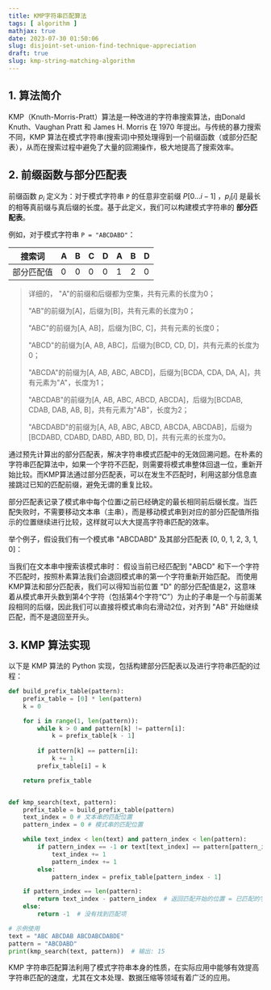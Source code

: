 ```yaml
---
title: KMP字符串匹配算法
tags: [ algorithm ]
mathjax: true
date: 2023-07-30 01:50:06
slug: disjoint-set-union-find-technique-appreciation
draft: true
slug: kmp-string-matching-algorithm
---
```


## 1. 算法简介

KMP（Knuth-Morris-Pratt）算法是一种改进的字符串搜索算法，由Donald Knuth、Vaughan Pratt 和 James H. Morris 在 1970 年提出。与传统的暴力搜索不同，KMP 算法在模式字符串(搜索词)中预处理得到一个前缀函数（或部分匹配表），从而在搜索过程中避免了大量的回溯操作，极大地提高了搜索效率。

## 2. 前缀函数与部分匹配表

前缀函数 $p_i$ 定义为：对于模式字符串 `P` 的任意非空前缀 $P[0...i-1]$
 ，$p_i[i]$ 是最长的相等真前缀与真后缀的长度。基于此定义，我们可以构建模式字符串的 **部分匹配表**。

例如，对于模式字符串 `P = "ABCDABD"`：

| 搜索词     | A   | B   | C   | D   | A   | B   | D   |
| ---------- | --- | --- | --- | --- | --- | --- | --- |
| 部分匹配值 | 0   | 0   | 0   | 0   | 1   | 2   | 0   |

> 详细的，
> "A"的前缀和后缀都为空集，共有元素的长度为0；
>
> "AB"的前缀为[A]，后缀为[B]，共有元素的长度为0；
>
> "ABC"的前缀为[A, AB]，后缀为[BC, C]，共有元素的长度0；
>
> "ABCD"的前缀为[A, AB, ABC]，后缀为[BCD, CD, D]，共有元素的长度为0；
>
> "ABCDA"的前缀为[A, AB, ABC, ABCD]，后缀为[BCDA, CDA, DA, A]，共有元素为"A"，长度为1；
>
> "ABCDAB"的前缀为[A, AB, ABC, ABCD, ABCDA]，后缀为[BCDAB, CDAB, DAB, AB, B]，共有元素为"AB"，长度为2；
>
> "ABCDABD"的前缀为[A, AB, ABC, ABCD, ABCDA, ABCDAB]，后缀为[BCDABD, CDABD, DABD, ABD, BD, D]，共有元素的长度为0。
>

通过预先计算出的部分匹配表，解决字符串模式匹配中的无效回溯问题。在朴素的字符串匹配算法中，如果一个字符不匹配，则需要将模式串整体回退一位，重新开始比较。而KMP算法通过部分匹配表，可以在发生不匹配时，利用这部分信息直接跳过已知的匹配前缀，避免无谓的重复比较。

部分匹配表记录了模式串中每个位置i之前已经确定的最长相同前后缀长度。当匹配失败时，不需要移动文本串（主串），而是移动模式串到对应的部分匹配值所指示的位置继续进行比较，这样就可以大大提高字符串匹配的效率。

举个例子，假设我们有一个模式串 "ABCDABD" 及其部分匹配表 [0, 0, 1, 2, 3, 1, 0]：

当我们在文本串中搜索该模式串时：
假设当前已经匹配到 "ABCD" 和下一个字符不匹配时，按照朴素算法我们会退回模式串的第一个字符重新开始匹配。
而使用KMP算法和部分匹配表，我们可以得知当前位置 "D" 的部分匹配值是2，这意味着从模式串开头数到第4个字符（包括第4个字符“C”）为止的子串是一个与前面某段相同的后缀，因此我们可以直接将模式串向右滑动2位，对齐到 "AB" 开始继续匹配，而不是退回至开头。

## 3. KMP 算法实现

以下是 KMP 算法的 Python 实现，包括构建部分匹配表以及进行字符串匹配的过程：

```python
def build_prefix_table(pattern):
    prefix_table = [0] * len(pattern)
    k = 0

    for i in range(1, len(pattern)):
        while k > 0 and pattern[k] != pattern[i]:
            k = prefix_table[k - 1]
        
        if pattern[k] == pattern[i]:
            k += 1
        prefix_table[i] = k

    return prefix_table


def kmp_search(text, pattern):
    prefix_table = build_prefix_table(pattern)
    text_index = 0 # 文本串的匹配位置
    pattern_index = 0 # 模式串的匹配位置

    while text_index < len(text) and pattern_index < len(pattern):
        if pattern_index == -1 or text[text_index] == pattern[pattern_index]:
            text_index += 1
            pattern_index += 1
        else:
            pattern_index = prefix_table[pattern_index - 1]

    if pattern_index == len(pattern):
        return text_index - pattern_index  # 返回匹配开始的位置 = 已匹配的字符个数 - 已匹配的字符个数的对应的部分匹配值
    else:
        return -1  # 没有找到匹配项

# 示例使用
text = "ABC ABCDAB ABCDABCDABDE"
pattern = "ABCDABD"
print(kmp_search(text, pattern))  # 输出: 15
```

KMP 字符串匹配算法利用了模式字符串本身的性质，在实际应用中能够有效提高字符串匹配的速度，尤其在文本处理、数据压缩等领域有着广泛的应用。